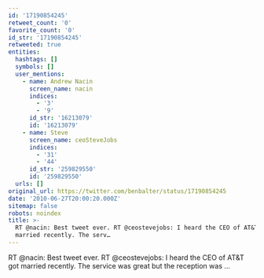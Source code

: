 ```yaml
---
id: '17190854245'
retweet_count: '0'
favorite_count: '0'
id_str: '17190854245'
retweeted: true
entities:
  hashtags: []
  symbols: []
  user_mentions:
    - name: Andrew Nacin
      screen_name: nacin
      indices:
        - '3'
        - '9'
      id_str: '16213079'
      id: '16213079'
    - name: Steve
      screen_name: ceoSteveJobs
      indices:
        - '31'
        - '44'
      id_str: '259829550'
      id: '259829550'
  urls: []
original_url: https://twitter.com/benbalter/status/17190854245
date: '2010-06-27T20:00:20.000Z'
sitemap: false
robots: noindex
title: >-
  RT @nacin: Best tweet ever. RT @ceostevejobs: I heard the CEO of AT&T got
  married recently. The serv…
---
```


RT @nacin: Best tweet ever. RT @ceostevejobs: I heard the CEO of AT&T got married recently. The service was great but the reception was  ...